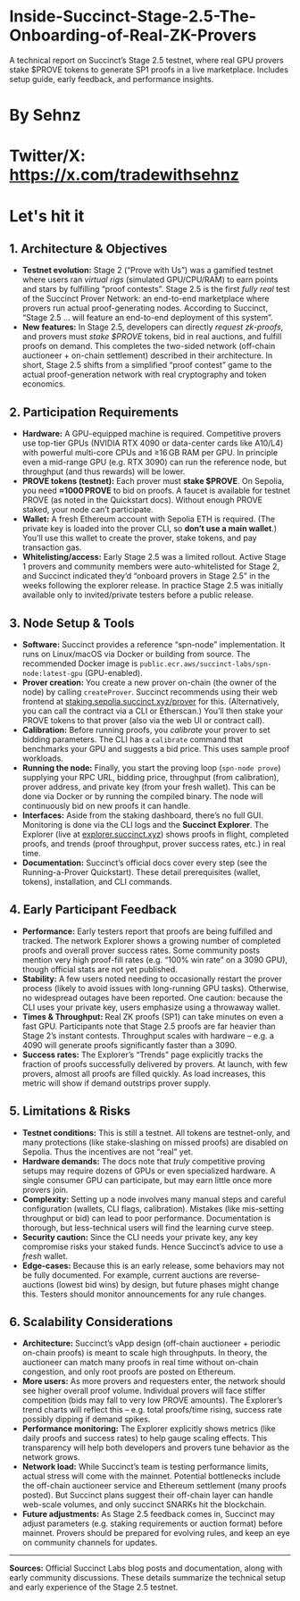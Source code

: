 # Inside-Succinct-Stage-2.5-The-Onboarding-of-Real-ZK-Provers
A technical report on Succinct’s Stage 2.5 testnet, where real GPU provers stake $PROVE tokens to generate SP1 proofs in a live marketplace. Includes setup guide, early feedback, and performance insights.

# By Sehnz
# Twitter/X: https://x.com/tradewithsehnz

# Let's hit it

## 1. Architecture & Objectives

- **Testnet evolution:** Stage 2 (“Prove with Us”) was a gamified testnet where users ran *virtual rigs* (simulated GPU/CPU/RAM) to earn points and stars by fulfilling “proof contests”. Stage 2.5 is the first *fully real* test of the Succinct Prover Network: an end-to-end marketplace where provers run actual proof-generating nodes. According to Succinct, “Stage 2.5 … will feature an end-to-end deployment of this system”.
- **New features:** In Stage 2.5, developers can directly *request zk-proofs*, and provers must *stake $PROVE* tokens, bid in real auctions, and fulfill proofs on demand. This completes the two-sided network (off-chain auctioneer + on-chain settlement) described in their architecture. In short, Stage 2.5 shifts from a simplified “proof contest” game to the actual proof-generation network with real cryptography and token economics.

## 2. Participation Requirements

- **Hardware:** A GPU-equipped machine is required. Competitive provers use top-tier GPUs (NVIDIA RTX 4090 or data-center cards like A10/L4) with powerful multi-core CPUs and ≥16 GB RAM per GPU. In principle even a mid-range GPU (e.g. RTX 3090) can run the reference node, but throughput (and thus rewards) will be lower.
- **PROVE tokens (testnet):** Each prover must **stake $PROVE**. On Sepolia, you need **≈1000 PROVE** to bid on proofs. A faucet is available for testnet PROVE (as noted in the Quickstart docs). Without enough PROVE staked, your node can’t participate.
- **Wallet:** A fresh Ethereum account with Sepolia ETH is required. (The private key is loaded into the prover CLI, so **don’t use a main wallet**.) You’ll use this wallet to create the prover, stake tokens, and pay transaction gas.
- **Whitelisting/access:** Early Stage 2.5 was a limited rollout. Active Stage 1 provers and community members were auto-whitelisted for Stage 2, and Succinct indicated they’d “onboard provers in Stage 2.5” in the weeks following the explorer release. In practice Stage 2.5 was initially available only to invited/private testers before a public release.

## 3. Node Setup & Tools

- **Software:** Succinct provides a reference “spn-node” implementation. It runs on Linux/macOS via Docker or building from source. The recommended Docker image is `public.ecr.aws/succinct-labs/spn-node:latest-gpu` (GPU-enabled).
- **Prover creation:** You create a new prover on-chain (the owner of the node) by calling `createProver`. Succinct recommends using their web frontend at [staking.sepolia.succinct.xyz/prover](https://staking.sepolia.succinct.xyz/prover) for this. (Alternatively, you can call the contract via a CLI or Etherscan.) You’ll then stake your PROVE tokens to that prover (also via the web UI or contract call).
- **Calibration:** Before running proofs, you *calibrate* your prover to set bidding parameters. The CLI has a `calibrate` command that benchmarks your GPU and suggests a bid price. This uses sample proof workloads.
- **Running the node:** Finally, you start the proving loop (`spn-node prove`) supplying your RPC URL, bidding price, throughput (from calibration), prover address, and private key (from your fresh wallet). This can be done via Docker or by running the compiled binary. The node will continuously bid on new proofs it can handle.
- **Interfaces:** Aside from the staking dashboard, there’s no full GUI. Monitoring is done via the CLI logs and the **Succinct Explorer**. The Explorer (live at [explorer.succinct.xyz](https://explorer.succinct.xyz)) shows proofs in flight, completed proofs, and trends (proof throughput, prover success rates, etc.) in real time.
- **Documentation:** Succinct’s official docs cover every step (see the Running-a-Prover Quickstart). These detail prerequisites (wallet, tokens), installation, and CLI commands.

## 4. Early Participant Feedback

- **Performance:** Early testers report that proofs are being fulfilled and tracked. The network Explorer shows a growing number of completed proofs and overall prover success rates. Some community posts mention very high proof-fill rates (e.g. “100% win rate” on a 3090 GPU), though official stats are not yet published.
- **Stability:** A few users noted needing to occasionally restart the prover process (likely to avoid issues with long-running GPU tasks). Otherwise, no widespread outages have been reported. One caution: because the CLI uses your private key, users emphasize using a throwaway wallet.
- **Times & Throughput:** Real ZK proofs (SP1) can take minutes on even a fast GPU. Participants note that Stage 2.5 proofs are far heavier than Stage 2’s instant contests. Throughput scales with hardware – e.g. a 4090 will generate proofs significantly faster than a 3090.
- **Success rates:** The Explorer’s “Trends” page explicitly tracks the fraction of proofs successfully delivered by provers. At launch, with few provers, almost all proofs are filled quickly. As load increases, this metric will show if demand outstrips prover supply.

## 5. Limitations & Risks

- **Testnet conditions:** This is still a testnet. All tokens are testnet-only, and many protections (like stake-slashing on missed proofs) are disabled on Sepolia. Thus the incentives are not “real” yet.
- **Hardware demands:** The docs note that *truly* competitive proving setups may require dozens of GPUs or even specialized hardware. A single consumer GPU can participate, but may earn little once more provers join.
- **Complexity:** Setting up a node involves many manual steps and careful configuration (wallets, CLI flags, calibration). Mistakes (like mis-setting throughput or bid) can lead to poor performance. Documentation is thorough, but less-technical users will find the learning curve steep.
- **Security caution:** Since the CLI needs your private key, any key compromise risks your staked funds. Hence Succinct’s advice to use a *fresh* wallet.
- **Edge-cases:** Because this is an early release, some behaviors may not be fully documented. For example, current auctions are reverse-auctions (lowest bid wins) by design, but future phases might change this. Testers should monitor announcements for any rule changes.

## 6. Scalability Considerations

- **Architecture:** Succinct’s vApp design (off-chain auctioneer + periodic on-chain proofs) is meant to scale high throughputs. In theory, the auctioneer can match many proofs in real time without on-chain congestion, and only root proofs are posted on Ethereum.
- **More users:** As more provers and requesters enter, the network should see higher overall proof volume. Individual provers will face stiffer competition (bids may fall to very low PROVE amounts). The Explorer’s trend charts will reflect this – e.g. total proofs/time rising, success rate possibly dipping if demand spikes.
- **Performance monitoring:** The Explorer explicitly shows metrics (like daily proofs and success rates) to help gauge scaling effects. This transparency will help both developers and provers tune behavior as the network grows.
- **Network load:** While Succinct’s team is testing performance limits, actual stress will come with the mainnet. Potential bottlenecks include the off-chain auctioneer service and Ethereum settlement (many proofs posted). But Succinct plans suggest their off-chain layer can handle web-scale volumes, and only succinct SNARKs hit the blockchain.
- **Future adjustments:** As Stage 2.5 feedback comes in, Succinct may adjust parameters (e.g. staking requirements or auction format) before mainnet. Provers should be prepared for evolving rules, and keep an eye on community channels for updates.

---

**Sources:** Official Succinct Labs blog posts and documentation, along with early community discussions. These details summarize the technical setup and early experience of the Stage 2.5 testnet.
